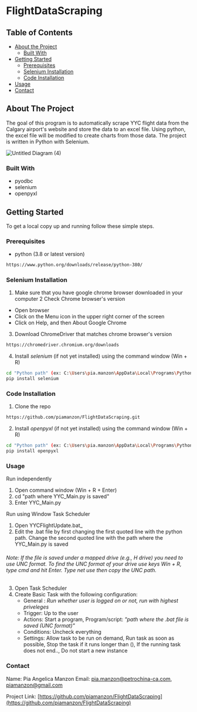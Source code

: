 # FlightDataScraping

<!-- TABLE OF CONTENTS -->
## Table of Contents

* [About the Project](#about-the-project)
  * [Built With](#built-with)
* [Getting Started](#getting-started)
  * [Prerequisites](#prerequisites)
  * [Selenium Installation](#selenium-installation)
  * [Code Installation](#code-installation)
* [Usage](#usage)
* [Contact](#contact)


<!-- ABOUT THE PROJECT -->
## About The Project
The goal of this program is to automatically scrape YYC flight data from the Calgary airport's website and store the data to an excel file. Using python, the excel file will be modified to create charts from those data.
The project is written in Python with Selenium.

![Untitled Diagram (4)](https://user-images.githubusercontent.com/49318818/97631453-a1ac3980-19f6-11eb-9d71-e21d2a6d0375.png)

### Built With

* pyodbc
* selenium
* openpyxl

<!-- GETTING STARTED -->
## Getting Started

To get a local copy up and running follow these simple steps.

### Prerequisites

* python (3.8 or latest version)
```sh
https://www.python.org/downloads/release/python-380/
```
### Selenium Installation
1. Make sure that you have google chrome browser downloaded in your computer
2 Check Chrome browser's version 
  * Open browser
  * Click on the Menu icon in the upper right corner of the screen
  * Click on Help, and then About Google Chrome
3. Download ChromeDriver that matches chrome browser's version
```sh
https://chromedriver.chromium.org/downloads
```
4. Install _selenium_ (if not yet installed) using the command window (Win + R)
```sh
cd "Python path" (ex: C:\Users\pia.manzon\AppData\Local\Programs\Python\Python38\Scripts)
pip install selenium
```

### Code Installation

1. Clone the repo
```sh
https://github.com/piamanzon/FlightDataScraping.git
```
2. Install _openpyxl_ (if not yet installed) using the command window (Win + R)
```sh
cd "Python path" (ex: C:\Users\pia.manzon\AppData\Local\Programs\Python\Python38\Scripts)
pip install openpyxl
```

<!-- USAGE EXAMPLES -->
### Usage
Run independently
1. Open command window (Win + R + Enter)
2. cd "path where YYC_Main.py is saved"
3. Enter YYC_Main.py

Run using Window Task Scheduler
1. Open YYCFlightUpdate.bat_
2. Edit the .bat file by first changing the first quoted line with the python path. Change the second quoted line with the path where the YYC_Main.py is saved
###### Note: If the file is saved under a mapped drive (e.g., H drive) you need to use UNC format. To find the UNC format of your drive use keys Win + R, type cmd and hit Enter. Type _net use_ then copy the UNC path.
3. Open Task Scheduler
4. Create Basic Task with the following configuration: 
    * General : _Run whether user is logged on or not, run with highest priveleges_
    * Trigger: Up to the user
    * Actions: Start a program, Program/script: _"path where the .bat file is saved (UNC format)"_
    * Conditions: Uncheck everything
    * Settings: Allow task to be run on demand, Run task as soon as possible, Stop the task if it runs longer than (), If the running task does not end.., Do not start a new                     instance

<!-- CONTACT -->
### Contact

Name: Pia Angelica Manzon
Email: pia.manzon@petrochina-ca.com, piamanzon@gmail.com


Project Link: [https://github.com/piamanzon/FlightDataScraping](https://github.com/piamanzon/FlightDataScraping)
